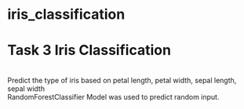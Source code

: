 # iris_classification
<h1>Task 3 Iris Classification </h1><br>
Predict the type of iris based on petal length, petal width, sepal length, sepal width<br>
RandomForestClassifier Model was used to predict random input.<br>
